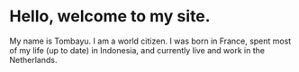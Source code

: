 # Hello, welcome to my site.
My name is Tombayu. I am a world citizen. I was born in France, spent most of my life (up to date) in Indonesia, and currently live and work in the Netherlands.
